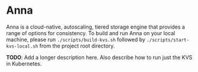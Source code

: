 # Anna

Anna is a cloud-native, autoscaling, tiered storage engine that provides a range of options for consistency. To build and run Anna on your local machine, please run `./scripts/build-kvs.sh` followed by `./scripts/start-kvs-local.sh` from the project root directory.

**TODO**: Add a longer description here. Also describe how to run just the KVS in Kubernetes.
